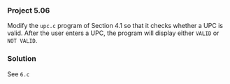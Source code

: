 ### Project 5.06
Modify the `upc.c` program of Section 4.1 so that it checks whether a UPC is valid. After the user enters a UPC, the program will display either `VALID` or `NOT VALID`.

### Solution
See `6.c`
